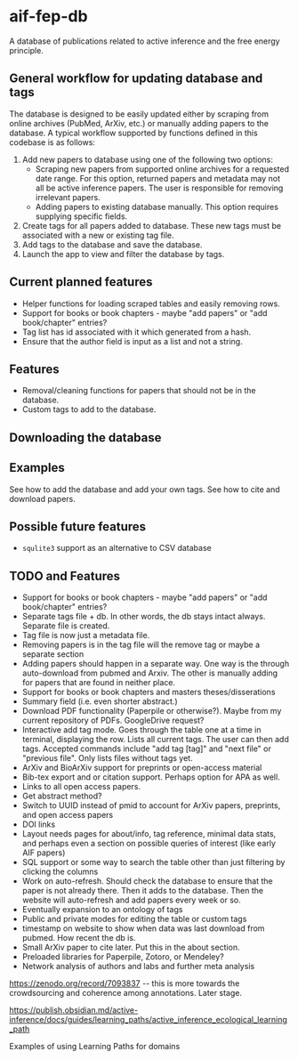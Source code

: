 # aif-fep-db
A database of publications related to active inference and the free energy principle.
<!-- See: https://stackoverflow.com/questions/69723198/dash-datatable-drop-down-filter -->

## General workflow for updating database and tags

The database is designed to be easily updated either by scraping from online archives (PubMed, ArXiv, etc.) or manually adding papers to the database. A typical workflow supported by functions defined in this codebase is as follows:
1. Add new papers to database using one of the following two options:
   - Scraping new papers from supported online archives for a requested date range. For this option, returned papers and metadata may not all be active inference papers. The user is responsible for removing irrelevant papers.
   - Adding papers to existing database manually. This option requires supplying specific fields.
2. Create tags for all papers added to database. These new tags must be associated with a new or existing tag file.
3. Add tags to the database and save the database.
4. Launch the app to view and filter the database by tags. 

## Current planned features
* Helper functions for loading scraped tables and easily removing rows.
* Support for books or book chapters - maybe "add papers" or "add book/chapter" entries?
* Tag list has id associated with it which generated from a hash.
* Ensure that the author field is input as a list and not a string.

## Features
* Removal/cleaning functions for papers that should not be in the database.
* Custom tags to add to the database.

## Downloading the database

## Examples
See how to add the database and add your own tags.
See how to cite and download papers.

## Possible future features
* `squlite3` support as an alternative to CSV database

## TODO and Features
* Support for books or book chapters - maybe "add papers" or "add book/chapter" entries?
* Separate tags file + db. In other words, the db stays intact always. Separate file is created.
* Tag file is now just a metadata file. 
* Removing papers is in the tag file will the remove tag or maybe a separate section
* Adding papers should happen in a separate way. One way is the through auto-download from pubmed and Arxiv. The other is manually adding for papers that are found in neither place.
* Support for books or book chapters and masters theses/disserations
* Summary field (i.e. even shorter abstract.)
* Download PDF functionality (Paperpile or otherwise?). Maybe from my current repository of PDFs. GoogleDrive request?
* Interactive add tag mode. Goes through the table one at a time in terminal, displaying the row. Lists all current tags. The user can then add tags. Accepted commands include "add tag [tag]" and "next file" or "previous file". Only lists files without tags yet.
* ArXiv and BioArXiv support for preprints or open-access material
* Bib-tex export and or citation support. Perhaps option for APA as well.
* Links to all open access papers.
* Get abstract method?
* Switch to UUID instead of pmid to account for ArXiv papers, preprints, and open access papers
* DOI links
* Layout needs pages for about/info, tag reference, minimal data stats, and perhaps even a section on possible queries of interest (like early AIF papers)
* SQL support or some way to search the table other than just filtering by clicking the columns
* Work on auto-refresh. Should check the database to ensure that the paper is not already there. Then it adds to the database. Then the website will auto-refresh and add papers every week or so.
* Eventually expansion to an ontology of tags
* Public and private modes for editing the table or custom tags
* timestamp on website to show when data was last download from pubmed. How recent the db is.
* Small ArXiv paper to cite later. Put this in the about section.
* Preloaded libraries for Paperpile, Zotoro, or Mendeley?
* Network analysis of authors and labs and further meta analysis

https://zenodo.org/record/7093837 -- this is more towards the crowdsourcing and coherence among annotations. Later stage.

https://publish.obsidian.md/active-inference/docs/guides/learning_paths/active_inference_ecological_learning_path

Examples of using Learning Paths for domains